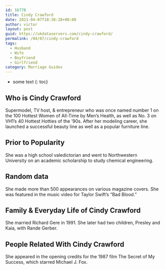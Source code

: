 ```yaml
---
id: 16778
title: Cindy Crawford
date: 2021-04-07T18:38:28+00:00
author: victor
layout: post
guid: https://ukdataservers.com/cindy-crawford/
permalink: /04/07/cindy-crawford
tags:
  - Husband
  - Wife
  - Boyfriend
  - Girlfriend
category: Marriage Guides
---
```


* some text
{: toc}


## Who is Cindy Crawford



Supermodel, TV host, & entrepreneur who was once named number 1 on the 100 Hottest Women of All-Time by Men&#8217;s Health, as well as No. 3 on VH1&#8217;s 40 Hottest Hotties of the &#8217;90s. After her modeling career, she launched a successful beauty line as well as a popular furniture line. 

                
                
                
## Prior to Popularity



She was a high school valedictorian and went to Northwestern University on an academic scholarship to study chemical engineering. 

                
                
                
## Random data



She made more than 500 appearances on various magazine covers. She was featured in the music video for Taylor Swift&#8217;s &#8220;Bad Blood.&#8221; 

                
                
                
## Family & Everyday Life of Cindy Crawford



She married Richard Gere in 1991. She later had two children, Presley and Kaia, with Rande Gerber.  

                
                
                
## People Related With Cindy Crawford



She appeared in the opening credits for the 1987 film The Secret of My Success, which starred Michael J. Fox.  

                
              
            
          
          
          
